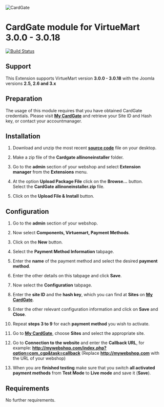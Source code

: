 ![CardGate](https://cdn.curopayments.net/thumb/200/logos/cardgate.png)

# CardGate module for VirtueMart 3.0.0 - 3.0.18

[![Build Status](https://travis-ci.org/cardgate/virtuemart3.svg?branch=master)](https://travis-ci.org/cardgate/virtuemart3)

## Support

This Extension supports VirtueMart version **3.0.0 - 3.0.18** with the Joomla versions **2.5, 2.6 and 3.x**

## Preparation

The usage of this module requires that you have obtained CardGate credentials.
Please visit [**My CardGate**](https://my.cardgate.com/) and retrieve your Site ID and Hash key, or contact your accountmanager.

## Installation
1. Download and unzip the most recent [**source code**](https://github.com/cardgate/virtuemart3/releases) file on your desktop.

2. Make a zip file of the **Cardgate allinoneinstaller** folder.

3. Go to the **admin** section of your webshop and select **Extension manager** from the **Extensions** menu.

4. At the option **Upload Package File** click on the **Browse...** button.  
   Select the **CardGate allinoneinstaller.zip** file.
   
5. Click on the **Upload File & Install** button.
  
## Configuration

1. Go to the **admin** section of your webshop.

2. Now select **Components, Virtuemart, Payment Methods**.

3. Click on the **New** button. 

4. Select the **Payment Method Information** tabpage.

5. Enter the **name** of the payment method and select the desired **payment method**.

6. Enter the other details on this tabpage and click **Save**.

7. Now select the **Configuration** tabpage.

8. Enter the **site ID** and the **hash key**, which you can find at **Sites** on [**My CardGate**](https://my.cardgate.com/).

9. Enter the other relevant configuration information and click on **Save** and **Close**.

10. Repeat **steps 3 to 9** for each **payment method** you wish to activate.

11. Go to [**My CardGate**](https://my.cardgate.com/), choose **Sites** and select the appropriate site.

12. Go to **Connection to the website** and enter the **Callback URL**, for example:
    **http://mywebshop.com/index.php?option=com_cgp&task=callback**
    (Replace **http://mywebshop.com** with the URL of your webshop)

13. When you are **finished testing** make sure that you switch **all activated payment methods** from **Test Mode** to **Live mode** and save it (**Save**). 
 
## Requirements

No further requirements.
